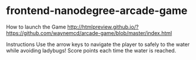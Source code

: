 frontend-nanodegree-arcade-game
===============================
How to launch the Game
http://htmlpreview.github.io/?https://github.com/waynemcd/arcade-game/blob/master/index.html

 Instructions
 Use the arrow keys to navigate the player to safely to the water while avoiding ladybugs! Score points each time the water is reached.
